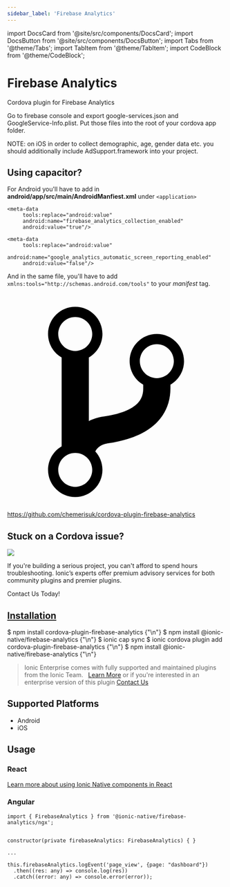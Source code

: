 ```yaml
---
sidebar_label: 'Firebase Analytics'
---
```


import DocsCard from '@site/src/components/DocsCard';
import DocsButton from '@site/src/components/DocsButton';
import Tabs from '@theme/Tabs';
import TabItem from '@theme/TabItem';
import CodeBlock from '@theme/CodeBlock';

# Firebase Analytics

Cordova plugin for Firebase Analytics

Go to firebase console and export google-services.json and GoogleService-Info.plist. Put those files into the root of your cordova app folder.

NOTE: on iOS in order to collect demographic, age, gender data etc. you should additionally include AdSupport.framework into your project.

## Using capacitor?

For Android you'll have to add in **android/app/src/main/AndroidManfiest.xml** under `<application>`

```
<meta-data
     tools:replace="android:value"
     android:name="firebase_analytics_collection_enabled"
     android:value="true"/>

<meta-data
     tools:replace="android:value"
     android:name="google_analytics_automatic_screen_reporting_enabled"
     android:value="false"/>
```

And in the same file, you'll have to add `xmlns:tools="http://schemas.android.com/tools"` to your _manifest_ tag.

<p><a href="https://github.com/chemerisuk/cordova-plugin-firebase-analytics" target="_blank" rel="noopener" className="git-link">
  <svg viewBox="0 0 512 512"><path d="M416 160c0-35.3-28.7-64-64-64s-64 28.7-64 64c0 23.7 12.9 44.3 32 55.4v8.6c0 19.9-7.8 33.7-25.3 44.9-15.4 9.8-38.1 17.1-67.5 21.5-14 2.1-25.7 6-35.2 10.7V151.4c19.1-11.1 32-31.7 32-55.4 0-35.3-28.7-64-64-64S96 60.7 96 96c0 23.7 12.9 44.3 32 55.4v209.2c-19.1 11.1-32 31.7-32 55.4 0 35.3 28.7 64 64 64s64-28.7 64-64c0-16.6-6.3-31.7-16.7-43.1 1.9-4.9 9.7-16.3 29.4-19.3 38.8-5.8 68.9-15.9 92.3-30.8 36-22.8 55-57 55-98.8v-8.6c19.1-11.1 32-31.7 32-55.4zM160 56c22.1 0 40 17.9 40 40s-17.9 40-40 40-40-17.9-40-40 17.9-40 40-40zm0 400c-22.1 0-40-17.9-40-40s17.9-40 40-40 40 17.9 40 40-17.9 40-40 40zm192-256c-22.1 0-40-17.9-40-40s17.9-40 40-40 40 17.9 40 40-17.9 40-40 40z"></path></svg> https://github.com/chemerisuk/cordova-plugin-firebase-analytics
</a></p>

<h2>Stuck on a Cordova issue?</h2>
<DocsCard className="cordova-ee-card" header="Don't waste precious time on plugin issues." href="https://ionicframework.com/sales?product_of_interest=Ionic%20Native">
  <div>
    <img src="/docs/icons/native-cordova-bot.png" class="cordova-ee-img" />
    <p>If you're building a serious project, you can't afford to spend hours troubleshooting. Ionic’s experts offer premium advisory services for both community plugins and premier plugins.</p>
    <DocsButton className="native-ee-detail">Contact Us Today!</DocsButton>
  </div>
</DocsCard>

<h2 id="installation">
  <a href="#installation">Installation</a>
</h2>
<Tabs defaultValue="Capacitor" values={[
  {value: 'Capacitor', label: 'Capacitor'},
  {value: 'Cordova', label: 'Cordova'},
  {value: 'Enterprise', label: 'Enterprise'},
]}>
  <TabItem value="Capacitor">
    <CodeBlock className="language-shell">
      $ npm install cordova-plugin-firebase-analytics {"\n"}
      $ npm install @ionic-native/firebase-analytics {"\n"}
      $ ionic cap sync
    </CodeBlock>
  </TabItem>
  <TabItem value="Cordova">
    <CodeBlock className="language-shell">
      $ ionic cordova plugin add cordova-plugin-firebase-analytics {"\n"}
      $ npm install @ionic-native/firebase-analytics {"\n"}
    </CodeBlock>
  </TabItem>
  <TabItem value="Enterprise">
    <blockquote>Ionic Enterprise comes with fully supported and maintained plugins from the Ionic Team. &nbsp;
      <a class="btn" href="https://ionic.io/docs/premier-plugins">Learn More</a> or if you're interested in an enterprise version of this plugin <a class="btn" href="https://ionicframework.com/sales?product_of_interest=Ionic%20Enterprise%20Engine">Contact Us</a></blockquote>
  </TabItem>
</Tabs>

## Supported Platforms

- Android
- iOS

## Usage

### React

[Learn more about using Ionic Native components in React](../native-community.md#react)

### Angular

```tsx
import { FirebaseAnalytics } from '@ionic-native/firebase-analytics/ngx';


constructor(private firebaseAnalytics: FirebaseAnalytics) { }

...

this.firebaseAnalytics.logEvent('page_view', {page: "dashboard"})
  .then((res: any) => console.log(res))
  .catch((error: any) => console.error(error));

```
